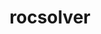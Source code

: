 ---
title: "rocsolver"
layout: cache
categories: [package, develop]
meta: {"versions": ["5.7.1", "6.0.0", "6.0.2"], "compilers": ["gcc@=11.4.0"], "oss": ["ubuntu20.04"], "platforms": ["linux"], "targets": ["x86_64_v3"], "stacks": ["e4s", "root"], "num_specs": 10, "num_specs_by_stack": {"root": 10, "e4s": 10}}
spec_details: [{"hash": "h3i3s5oidli3j4iwtpyhwsnwln4he2m3", "compiler": "gcc@=11.4.0", "versions": ["5.7.1"], "os": "ubuntu20.04", "platform": "linux", "target": "x86_64_v3", "variants": ["amdgpu_target=auto", "build_system=cmake", "build_type=Release", "generator=make", "~ipo", "+optimal"], "stacks": ["root", "e4s"], "size": "-", "tarball": "https://binaries.spack.io/develop/build_cache/linux-ubuntu20.04-x86_64_v3/gcc-11.4.0/rocsolver-5.7.1/linux-ubuntu20.04-x86_64_v3-gcc-11.4.0-rocsolver-5.7.1-h3i3s5oidli3j4iwtpyhwsnwln4he2m3.spack"}, {"hash": "iq27tgvaeeijzerfzx52nkgdooqpmv3i", "compiler": "gcc@=11.4.0", "versions": ["5.7.1"], "os": "ubuntu20.04", "platform": "linux", "target": "x86_64_v3", "variants": ["amdgpu_target=auto", "build_system=cmake", "build_type=Release", "generator=make", "~ipo", "+optimal"], "stacks": ["root", "e4s"], "size": "-", "tarball": "https://binaries.spack.io/develop/build_cache/linux-ubuntu20.04-x86_64_v3/gcc-11.4.0/rocsolver-5.7.1/linux-ubuntu20.04-x86_64_v3-gcc-11.4.0-rocsolver-5.7.1-iq27tgvaeeijzerfzx52nkgdooqpmv3i.spack"}, {"hash": "isjuhz2ggme6nuhpvdnkr5xhz6tlkwnb", "compiler": "gcc@=11.4.0", "versions": ["5.7.1"], "os": "ubuntu20.04", "platform": "linux", "target": "x86_64_v3", "variants": ["amdgpu_target=auto", "build_system=cmake", "build_type=Release", "generator=make", "~ipo", "+optimal"], "stacks": ["root", "e4s"], "size": "-", "tarball": "https://binaries.spack.io/develop/build_cache/linux-ubuntu20.04-x86_64_v3/gcc-11.4.0/rocsolver-5.7.1/linux-ubuntu20.04-x86_64_v3-gcc-11.4.0-rocsolver-5.7.1-isjuhz2ggme6nuhpvdnkr5xhz6tlkwnb.spack"}, {"hash": "7texnswwew4seui26shy5war74ltd5c7", "compiler": "gcc@=11.4.0", "versions": ["6.0.0"], "os": "ubuntu20.04", "platform": "linux", "target": "x86_64_v3", "variants": ["amdgpu_target=auto", "build_system=cmake", "build_type=Release", "generator=make", "~ipo", "+optimal"], "stacks": ["root", "e4s"], "size": "-", "tarball": "https://binaries.spack.io/develop/build_cache/linux-ubuntu20.04-x86_64_v3/gcc-11.4.0/rocsolver-6.0.0/linux-ubuntu20.04-x86_64_v3-gcc-11.4.0-rocsolver-6.0.0-7texnswwew4seui26shy5war74ltd5c7.spack"}, {"hash": "gccmtzv2qzwha6ers767udziapy7zsfr", "compiler": "gcc@=11.4.0", "versions": ["5.7.1"], "os": "ubuntu20.04", "platform": "linux", "target": "x86_64_v3", "variants": ["amdgpu_target=auto", "build_system=cmake", "build_type=Release", "generator=make", "~ipo", "+optimal"], "stacks": ["root", "e4s"], "size": "-", "tarball": "https://binaries.spack.io/develop/build_cache/linux-ubuntu20.04-x86_64_v3/gcc-11.4.0/rocsolver-5.7.1/linux-ubuntu20.04-x86_64_v3-gcc-11.4.0-rocsolver-5.7.1-gccmtzv2qzwha6ers767udziapy7zsfr.spack"}, {"hash": "akpjmsk2ade2bhgyi2nodga6u5orarxd", "compiler": "gcc@=11.4.0", "versions": ["6.0.0"], "os": "ubuntu20.04", "platform": "linux", "target": "x86_64_v3", "variants": ["amdgpu_target=auto", "build_system=cmake", "build_type=Release", "generator=make", "~ipo", "+optimal"], "stacks": ["root", "e4s"], "size": "-", "tarball": "https://binaries.spack.io/develop/build_cache/linux-ubuntu20.04-x86_64_v3/gcc-11.4.0/rocsolver-6.0.0/linux-ubuntu20.04-x86_64_v3-gcc-11.4.0-rocsolver-6.0.0-akpjmsk2ade2bhgyi2nodga6u5orarxd.spack"}, {"hash": "ykxsbxtdgpmgxsma2dpurznoeleimobg", "compiler": "gcc@=11.4.0", "versions": ["6.0.0"], "os": "ubuntu20.04", "platform": "linux", "target": "x86_64_v3", "variants": ["amdgpu_target=auto", "build_system=cmake", "build_type=Release", "generator=make", "~ipo", "+optimal"], "stacks": ["root", "e4s"], "size": "-", "tarball": "https://binaries.spack.io/develop/build_cache/linux-ubuntu20.04-x86_64_v3/gcc-11.4.0/rocsolver-6.0.0/linux-ubuntu20.04-x86_64_v3-gcc-11.4.0-rocsolver-6.0.0-ykxsbxtdgpmgxsma2dpurznoeleimobg.spack"}, {"hash": "hyhzxlszgnfpaetyd5nh7l7x4wngqvqw", "compiler": "gcc@=11.4.0", "versions": ["6.0.0"], "os": "ubuntu20.04", "platform": "linux", "target": "x86_64_v3", "variants": ["amdgpu_target=auto", "build_system=cmake", "build_type=Release", "generator=make", "~ipo", "+optimal"], "stacks": ["root", "e4s"], "size": "-", "tarball": "https://binaries.spack.io/develop/build_cache/linux-ubuntu20.04-x86_64_v3/gcc-11.4.0/rocsolver-6.0.0/linux-ubuntu20.04-x86_64_v3-gcc-11.4.0-rocsolver-6.0.0-hyhzxlszgnfpaetyd5nh7l7x4wngqvqw.spack"}, {"hash": "bxtj3j6j2kldt7oaeue52attsvvt2kqo", "compiler": "gcc@=11.4.0", "versions": ["5.7.1"], "os": "ubuntu20.04", "platform": "linux", "target": "x86_64_v3", "variants": ["amdgpu_target=auto", "build_system=cmake", "build_type=Release", "generator=make", "~ipo", "+optimal"], "stacks": ["root", "e4s"], "size": "-", "tarball": "https://binaries.spack.io/develop/build_cache/linux-ubuntu20.04-x86_64_v3/gcc-11.4.0/rocsolver-5.7.1/linux-ubuntu20.04-x86_64_v3-gcc-11.4.0-rocsolver-5.7.1-bxtj3j6j2kldt7oaeue52attsvvt2kqo.spack"}, {"hash": "pm5twfwh7mrvlhbd46crl7uirwkwp5hq", "compiler": "gcc@=11.4.0", "versions": ["6.0.2"], "os": "ubuntu20.04", "platform": "linux", "target": "x86_64_v3", "variants": ["amdgpu_target=auto", "build_system=cmake", "build_type=Release", "generator=make", "~ipo", "+optimal"], "stacks": ["root", "e4s"], "size": "-", "tarball": "https://binaries.spack.io/develop/build_cache/linux-ubuntu20.04-x86_64_v3/gcc-11.4.0/rocsolver-6.0.2/linux-ubuntu20.04-x86_64_v3-gcc-11.4.0-rocsolver-6.0.2-pm5twfwh7mrvlhbd46crl7uirwkwp5hq.spack"}]
---